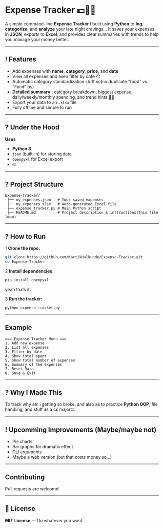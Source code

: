 # Expense Tracker 💵🫰🏽

A simple command-line **Expense Tracker** I built using **Python** to **log**, **categorize**, and **analyze** your late night cravings...
It saves your expenses in **JSON**, exports to **Excel**, and provides clear summaries with trends to help you manage your money better.

---

## ! Features

* Add expenses with **name**, **category**, **price**, and **date**
* View all expenses and even filter by date 😯
* Automatic category standardization stuff so(no duplicate “food” vs “Food” bs)
* **Detailed summary** : category breakdown, biggest expense, daily/weekly/monthly spending, and trend hints 💅🏻
* Export your data to an `.xlsx` file
* Fully offline and simple to run

---

## ? Under the Hood

**Uses**
* **Python 3**
* `json` (built-in) for storing data
* `openpyxl` for Excel export
* 🤓

---

## ? Project Structure

```
Expense-Tracker/
 ├── my_expenses.json   # Your saved expenses
 ├── my_expenses.xlsx   # Auto-generated Excel file
 ├── expense_tracker.py # Main Python script
 ├── README.md          # Project description & instructions(this file lmao)
```

---

## ? How to Run

1️ **Clone the repo:**

```bash
git clone https://github.com/KartikHalkunde/Expense-Tracker.git
cd Expense-Tracker
```

2️ **Install dependencies:**

```bash
pip install openpyxl
```
yeah thats it.


3️ **Run the tracker:**

```bash
python expense_tracker.py
```

---

##  Example

```
=== Expense Tracker Menu ===
1. Add new expense
2. List all expenses
3. Filter by date
4. Show total spent
5. Show total number of expenses
6. Summary of the expenses
7. Reset Data
8. Save & Exit
```

---

## ? Why I Made This

To track why am i getting so broke, and also as to practice **Python OOP**, file handling, and stuff as a cs major🤓.

---

## ! Upcomming Improvements (Maybe/maybe not)

* Pie charts 
* Bar graphs for dramatic effect
* CLI arguments
* Maybe a web version (but that costs money so…)
---

## Contributing

Pull requests are welcome! 

---

## 📜 License

**MIT License** — Do whatever you want.
